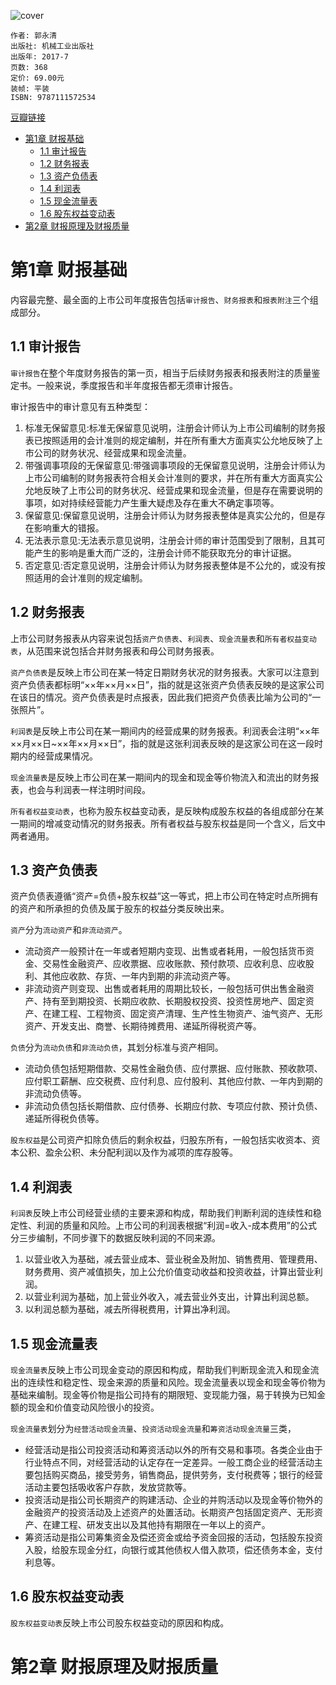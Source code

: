 ![cover](https://img1.doubanio.com/view/subject/s/public/s33634567.jpg)

    作者: 郭永清
    出版社: 机械工业出版社
    出版年: 2017-7
    页数: 368
    定价: 69.00元
    装帧: 平装
    ISBN: 9787111572534

[豆瓣链接](https://book.douban.com/subject/27088971/)

- [第1章 财报基础](#第1章-财报基础)
  - [1.1 审计报告](#11-审计报告)
  - [1.2 财务报表](#12-财务报表)
  - [1.3 资产负债表](#13-资产负债表)
  - [1.4 利润表](#14-利润表)
  - [1.5 现金流量表](#15-现金流量表)
  - [1.6 股东权益变动表](#16-股东权益变动表)
- [第2章 财报原理及财报质量](#第2章-财报原理及财报质量)

# 第1章 财报基础
内容最完整、最全面的上市公司年度报告包括`审计报告`、`财务报表`和`报表附注`三个组成部分。

## 1.1 审计报告
`审计报告`在整个年度财务报告的第一页，相当于后续财务报表和报表附注的质量鉴定书。一般来说，季度报告和半年度报告都无须审计报告。

审计报告中的审计意见有五种类型：

1. 标准无保留意见:标准无保留意见说明，注册会计师认为上市公司编制的财务报表已按照适用的会计准则的规定编制，并在所有重大方面真实公允地反映了上市公司的财务状况、经营成果和现金流量。
2. 带强调事项段的无保留意见:带强调事项段的无保留意见说明，注册会计师认为上市公司编制的财务报表符合相关会计准则的要求，并在所有重大方面真实公允地反映了上市公司的财务状况、经营成果和现金流量，但是存在需要说明的事项，如对持续经营能力产生重大疑虑及存在重大不确定事项等。
3. 保留意见:保留意见说明，注册会计师认为财务报表整体是真实公允的，但是存在影响重大的错报。
4. 无法表示意见:无法表示意见说明，注册会计师的审计范围受到了限制，且其可能产生的影响是重大而广泛的，注册会计师不能获取充分的审计证据。
5. 否定意见:否定意见说明，注册会计师认为财务报表整体是不公允的，或没有按照适用的会计准则的规定编制。

## 1.2 财务报表
上市公司财务报表从内容来说包括`资产负债表`、`利润表`、`现金流量表`和`所有者权益变动表`，从范围来说包括合并财务报表和母公司财务报表。

`资产负债表`是反映上市公司在某一特定日期财务状况的财务报表。大家可以注意到资产负债表都标明“××年××月××日”，指的就是这张资产负债表反映的是这家公司在该日的情况。资产负债表是时点报表，因此我们把资产负债表比喻为公司的“一张照片”。

`利润表`是反映上市公司在某一期间内的经营成果的财务报表。利润表会注明“××年××月××日~××年××月××日”，指的就是这张利润表反映的是这家公司在这一段时期内的经营成果情况。

`现金流量表`是反映上市公司在某一期间内的现金和现金等价物流入和流出的财务报表，也会与利润表一样注明时间段。

`所有者权益变动表`，也称为股东权益变动表，是反映构成股东权益的各组成部分在某一期间的增减变动情况的财务报表。所有者权益与股东权益是同一个含义，后文中两者通用。

## 1.3 资产负债表
资产负债表遵循“资产=负债+股东权益”这一等式，把上市公司在特定时点所拥有的资产和所承担的负债及属于股东的权益分类反映出来。

`资产`分为`流动资产`和`非流动资产`。

- 流动资产一般预计在一年或者短期内变现、出售或者耗用，一般包括货币资金、交易性金融资产、应收票据、应收账款、预付款项、应收利息、应收股利、其他应收款、存货、一年内到期的非流动资产等。
- 非流动资产则变现、出售或者耗用的周期比较长，一般包括可供出售金融资产、持有至到期投资、长期应收款、长期股权投资、投资性房地产、固定资产、在建工程、工程物资、固定资产清理、生产性生物资产、油气资产、无形资产、开发支出、商誉、长期待摊费用、递延所得税资产等。

`负债`分为`流动负债`和`非流动负债`，其划分标准与资产相同。

- 流动负债包括短期借款、交易性金融负债、应付票据、应付账款、预收款项、应付职工薪酬、应交税费、应付利息、应付股利、其他应付款、一年内到期的非流动负债等。
- 非流动负债包括长期借款、应付债券、长期应付款、专项应付款、预计负债、递延所得税负债等。

`股东权益`是公司资产扣除负债后的剩余权益，归股东所有，一般包括实收资本、资本公积、盈余公积、未分配利润以及作为减项的库存股等。

## 1.4 利润表 
`利润表`反映上市公司经营业绩的主要来源和构成，帮助我们判断利润的连续性和稳定性、利润的质量和风险。上市公司的利润表根据“利润=收入-成本费用”的公式分三步编制，不同步骤下的数据反映利润的不同来源。

1. 以营业收入为基础，减去营业成本、营业税金及附加、销售费用、管理费用、财务费用、资产减值损失，加上公允价值变动收益和投资收益，计算出营业利润。
2. 以营业利润为基础，加上营业外收入，减去营业外支出，计算出利润总额。
3. 以利润总额为基础，减去所得税费用，计算出净利润。

## 1.5 现金流量表 
`现金流量表`反映上市公司现金变动的原因和构成，帮助我们判断现金流入和现金流出的连续性和稳定性、现金来源的质量和风险。现金流量表以现金和现金等价物为基础来编制。现金等价物是指公司持有的期限短、变现能力强，易于转换为已知金额的现金和价值变动风险很小的投资。

`现金流量表`划分为`经营活动现金流量`、`投资活动现金流量`和`筹资活动现金流量`三类，

- 经营活动是指公司投资活动和筹资活动以外的所有交易和事项。各类企业由于行业特点不同，对经营活动的认定存在一定差异。一般工商企业的经营活动主要包括购买商品，接受劳务，销售商品，提供劳务，支付税费等；银行的经营活动主要包括吸收客户存款，发放贷款等。
- 投资活动是指公司长期资产的购建活动、企业的并购活动以及现金等价物外的金融资产的投资活动及上述资产的处置活动。长期资产包括固定资产、无形资产、在建工程、研发支出以及其他持有期限在一年以上的资产。
- 筹资活动是指公司筹集资金及偿还资金或给予资金回报的活动，包括股东投资入股，给股东现金分红，向银行或其他债权人借入款项，偿还债务本金，支付利息等。

## 1.6 股东权益变动表
`股东权益变动表`反映上市公司股东权益变动的原因和构成。

# 第2章 财报原理及财报质量



